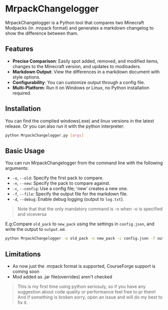 # MrpackChangelogger
MrpackChangelogger is a Python tool that compares two Minecraft Modpacks (in .mrpack format) and generates a markdown changelog to show the difference between tham.


## Features
- **Precise Comparison**: Easily spot added, removed, and modified items, changes to the Minecraft version, and updates to modloaders.
- **Markdown Output**: View the differences in a markdown document with style options.
- **Configurability**: You can customize output through a config file.
- **Multi-Platform**: Run it on Windows or Linux, no Python installation required.

## Installation
You can find the complied windows(.exe) and linux versions in the latest release.
Or you can also run it with the python interpreter:
```bash
python MrpackChangelogger.py [args]
```

## Basic Usage

You can run MrpackChangelogger from the command line with the following arguments:

- `-o`, `--old`: Specify the first pack to compare.
- `-n`, `--new`: Specify the pack to compare  against.
- `-c`, `--config`: Use a config file; 'new' creates a new one.
- `-f`, `--file`: Specify the output file for the markdown file.
- `-d`, `--debug`: Enable debug logging (output to `log.txt`).

> Note that that the only mandatory command is -n when -o is specified and viceversa

E.g:Compare `old_pack` to `new_pack` using the settings in `config.json`, and write the output to `output.md`.
```bash
python MrpackChangelogger -o old_pack -n new_pack -c config.json -f output.md
```

## Limitations
* As now just the .mrpack format is supported, CourseForge support is coming soon
* Mod added as .jar file(overrides) aren't checked

>This is my first time using python seriosuly, so if you have any suggestion about code quality or performance feel free to pr them! And if something is broken sorry, open an issue and will do my best to fix it.